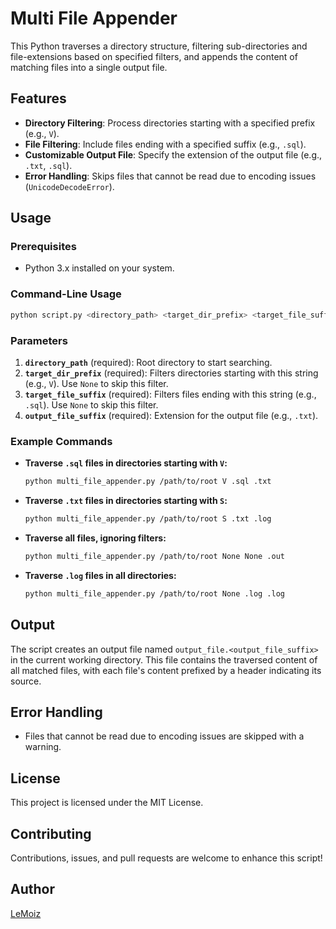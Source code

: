 # Multi File Appender

This Python traverses a directory structure, filtering sub-directories and file-extensions based on specified filters, and appends the content of matching files into a single output file.

## Features
- **Directory Filtering**: Process directories starting with a specified prefix (e.g., `V`).
- **File Filtering**: Include files ending with a specified suffix (e.g., `.sql`).
- **Customizable Output File**: Specify the extension of the output file (e.g., `.txt`, `.sql`).
- **Error Handling**: Skips files that cannot be read due to encoding issues (`UnicodeDecodeError`).

## Usage

### Prerequisites
- Python 3.x installed on your system.

### Command-Line Usage
```bash
python script.py <directory_path> <target_dir_prefix> <target_file_suffix> <output_file_suffix>
```

### Parameters
1. **`directory_path`** (required): Root directory to start searching.
2. **`target_dir_prefix`** (required): Filters directories starting with this string (e.g., `V`). Use `None` to skip this filter.
3. **`target_file_suffix`** (required): Filters files ending with this string (e.g., `.sql`). Use `None` to skip this filter.
4. **`output_file_suffix`** (required): Extension for the output file (e.g., `.txt`).

### Example Commands
- **Traverse `.sql` files in directories starting with `V`:**
  ```bash
  python multi_file_appender.py /path/to/root V .sql .txt
  ```

- **Traverse `.txt` files in directories starting with `S`:**
  ```bash
  python multi_file_appender.py /path/to/root S .txt .log
  ```

- **Traverse all files, ignoring filters:**
  ```bash
  python multi_file_appender.py /path/to/root None None .out
  ```

- **Traverse `.log` files in all directories:**
  ```bash
  python multi_file_appender.py /path/to/root None .log .log
  ```

## Output
The script creates an output file named `output_file.<output_file_suffix>` in the current working directory. This file contains the traversed content of all matched files, with each file's content prefixed by a header indicating its source.

## Error Handling
- Files that cannot be read due to encoding issues are skipped with a warning.

## License
This project is licensed under the MIT License.

## Contributing
Contributions, issues, and pull requests are welcome to enhance this script!

## Author
[LeMoiz](https://github.com/LeMoiz)
